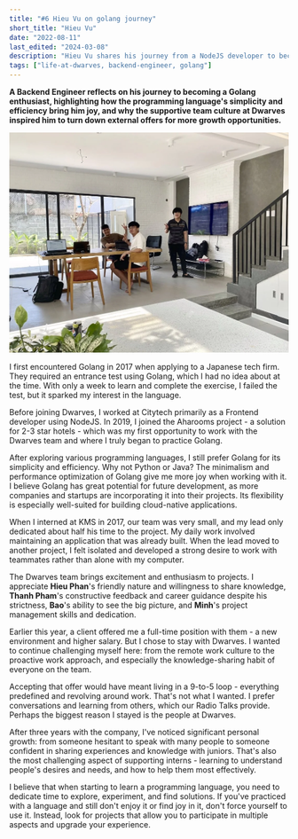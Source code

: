 ```yaml
---
title: "#6 Hieu Vu on golang journey"
short_title: "Hieu Vu"
date: "2022-08-11"
last_edited: "2024-03-08"
description: "Hieu Vu shares his journey from a NodeJS developer to becoming a Golang advocate, and how the people and culture at Dwarves influenced his decision to stay despite other opportunities"
tags: ["life-at-dwarves, backend-engineer, golang"]
---
```


**A Backend Engineer reflects on his journey to becoming a Golang enthusiast, highlighting how the programming language's simplicity and efficiency bring him joy, and why the supportive team culture at Dwarves inspired him to turn down external offers for more growth opportunities.**

![Hieu Vu - Backend Engineer](assets/notion-image-1744012367730-1p024.webp)

I first encountered Golang in 2017 when applying to a Japanese tech firm. They required an entrance test using Golang, which I had no idea about at the time. With only a week to learn and complete the exercise, I failed the test, but it sparked my interest in the language.

Before joining Dwarves, I worked at Citytech primarily as a Frontend developer using NodeJS. In 2019, I joined the Aharooms project - a solution for 2-3 star hotels - which was my first opportunity to work with the Dwarves team and where I truly began to practice Golang.

After exploring various programming languages, I still prefer Golang for its simplicity and efficiency. Why not Python or Java? The minimalism and performance optimization of Golang give me more joy when working with it. I believe Golang has great potential for future development, as more companies and startups are incorporating it into their projects. Its flexibility is especially well-suited for building cloud-native applications.

When I interned at KMS in 2017, our team was very small, and my lead only dedicated about half his time to the project. My daily work involved maintaining an application that was already built. When the lead moved to another project, I felt isolated and developed a strong desire to work with teammates rather than alone with my computer.

The Dwarves team brings excitement and enthusiasm to projects. I appreciate **Hieu Phan**'s friendly nature and willingness to share knowledge, **Thanh Pham**'s constructive feedback and career guidance despite his strictness, **Bao**'s ability to see the big picture, and **Minh**'s project management skills and dedication.

Earlier this year, a client offered me a full-time position with them - a new environment and higher salary. But I chose to stay with Dwarves. I wanted to continue challenging myself here: from the remote work culture to the proactive work approach, and especially the knowledge-sharing habit of everyone on the team.

Accepting that offer would have meant living in a 9-to-5 loop - everything predefined and revolving around work. That's not what I wanted. I prefer conversations and learning from others, which our Radio Talks provide. Perhaps the biggest reason I stayed is the people at Dwarves.

After three years with the company, I've noticed significant personal growth: from someone hesitant to speak with many people to someone confident in sharing experiences and knowledge with juniors. That's also the most challenging aspect of supporting interns - learning to understand people's desires and needs, and how to help them most effectively.

I believe that when starting to learn a programming language, you need to dedicate time to explore, experiment, and find solutions. If you've practiced with a language and still don't enjoy it or find joy in it, don't force yourself to use it. Instead, look for projects that allow you to participate in multiple aspects and upgrade your experience.
